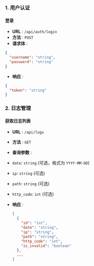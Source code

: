 
### 1. 用户认证

#### 登录

* **URL** : `/api/auth/login`
* **方法** : `POST`
* **请求体** :

```json
{
  "username": "string",
  "password": "string"
}
```


* **响应** :

```json
{
  "token": "string"
}

```


### 2. 日志管理

#### 获取日志列表

* **URL** : `/api/logs`
* **方法** : `GET`
* **查询参数** :
* `date`: `string` (可选，格式为 `YYYY-MM-DD`)
* `ip`: `string` (可选)
* `path`: `string` (可选)
* `http_code`: `int` (可选)
* **响应** :

  ```json
  [
    {
      "id": "int",
      "date": "string",
      "ip": "string",
      "path": "string",
      "http_code": "int",
      "is_invalid": "boolean"
    },
    ...
  ]

  ```
